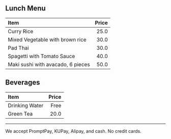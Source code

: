 ## Lunch Menu

| Item                                   | Price |
|:---------------------------------------|------:|
| Curry Rice                             |  25.0 |
| Mixed Vegetable with brown rice        |  30.0 |
| Pad Thai                               |  30.0 |
| Spagetti with Tomato Sauce             |  40.0 |
| Maki sushi with avacado, 6 pieces      |  50.0 |

## Beverages

| Item                                   | Price |
|:---------------------------------------|------:|
| Drinking Water                         | Free  |
| Green Tea                              | 20.0  |


---

We accept PromptPay, KUPay, Alipay, and cash. No credit cards.
